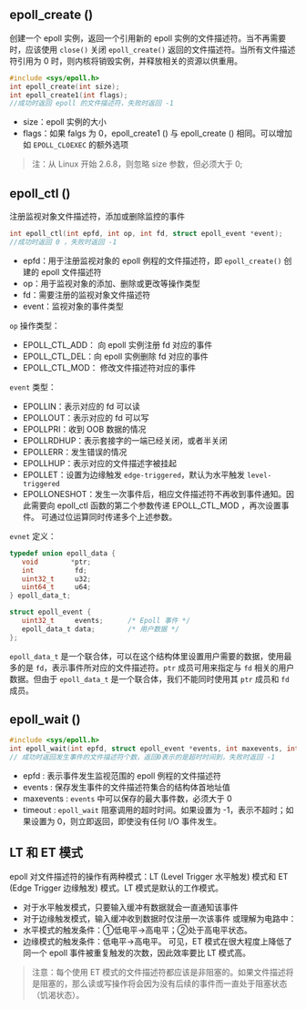 
## epoll_create ()
创建一个 epoll 实例，返回一个引用新的 epoll 实例的文件描述符。当不再需要时，应该使用 `close()` 关闭 `epoll_create()` 返回的文件描述符。当所有文件描述符引用为 0 时，则内核将销毁实例，并释放相关的资源以供重用。

```c
#include <sys/epoll.h>
int epoll_create(int size);
int epoll_create1(int flags);
//成功时返回 epoll 的文件描述符，失败时返回 -1
```
+ size：epoll 实例的大小
+ flags：如果 falgs 为 0，epoll_create1 () 与 epoll_create () 相同。可以增加如 `EPOLL_CLOEXEC` 的额外选项

> 注：从 Linux 开始 2.6.8，则忽略 size 参数，但必须大于 0;

## epoll_ctl ()
注册监视对象文件描述符，添加或删除监控的事件
```c
int epoll_ctl(int epfd, int op, int fd, struct epoll_event *event);
//成功时返回 0 ，失败时返回 -1
```
+ epfd：用于注册监视对象的 epoll 例程的文件描述符，即 `epoll_create()` 创建的 epoll 文件描述符
+ op：用于监视对象的添加、删除或更改等操作类型
+ fd：需要注册的监视对象文件描述符
+ event：监视对象的事件类型

`op` 操作类型：
+ EPOLL_CTL_ADD： 向 epoll 实例注册 fd 对应的事件
+ EPOLL_CTL_DEL：向 epoll 实例删除 fd 对应的事件
+ EPOLL_CTL_MOD： 修改文件描述符对应的事件

`event` 类型：
+ EPOLLIN：表示对应的 fd 可以读
+ EPOLLOUT：表示对应的 fd 可以写
+ EPOLLPRI：收到 OOB 数据的情况
+ EPOLLRDHUP：表示套接字的一端已经关闭，或者半关闭
+ EPOLLERR：发生错误的情况
+ EPOLLHUP：表示对应的文件描述字被挂起
+ EPOLLET：设置为边缘触发 `edge-triggered`，默认为水平触发 `level-triggered`
+ EPOLLONESHOT：发生一次事件后，相应文件描述符不再收到事件通知。因此需要向 epoll_ctl 函数的第二个参数传递 EPOLL_CTL_MOD ，再次设置事件。
可通过位运算同时传递多个上述参数。

`evnet` 定义：
```c
typedef union epoll_data {
   void        *ptr;
   int          fd;
   uint32_t     u32;
   uint64_t     u64;
} epoll_data_t;

struct epoll_event {
   uint32_t     events;      /* Epoll 事件 */
   epoll_data_t data;        /* 用户数据 */
};
```

`epoll_data_t` 是一个联合体，可以在这个结构体里设置用户需要的数据，使用最多的是 `fd`，表示事件所对应的文件描述符。`ptr` 成员可用来指定与 `fd` 相关的用户数据。但由于 `epoll_data_t` 是一个联合体，我们不能同时使用其 `ptr` 成员和 `fd` 成员。

## epoll_wait ()
```c
#include <sys/epoll.h>
int epoll_wait(int epfd, struct epoll_event *events, int maxevents, int timeout);
// 成功时返回发生事件的文件描述符个数，返回0表示的是超时时间到，失败时返回 -1
```

+ epfd : 表示事件发生监视范围的 epoll 例程的文件描述符
+ events : 保存发生事件的文件描述符集合的结构体首地址值
+ maxevents : `events` 中可以保存的最大事件数，必须大于 0
+ timeout : `epoll_wait` 阻塞调用的超时时间。如果设置为 -1，表示不超时；如果设置为 0，则立即返回，即使没有任何 I/O 事件发生。

## LT 和 ET 模式
epoll 对文件描述符的操作有两种模式：LT (Level Trigger 水平触发) 模式和 ET (Edge Trigger 边缘触发) 模式。LT 模式是默认的工作模式。

+ 对于水平触发模式，只要输入缓冲有数据就会一直通知该事件
+ 对于边缘触发模式，输入缓冲收到数据时仅注册一次该事件
或理解为电路中：
+ 水平模式的触发条件：①低电平→高电平；②处于高电平状态。 
+ 边缘模式的触发条件：低电平→高电平。
可见，ET 模式在很大程度上降低了同一个 epoll 事件被重复触发的次数，因此效率要比 LT 模式高。

> 注意：每个使用 ET 模式的文件描述符都应该是非阻塞的。如果文件描述将是阻塞的，那么读或写操作将会因为没有后续的事件而一直处于阻塞状态（饥渴状态）。

